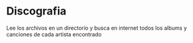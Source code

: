 # Discografia
Lee los archivos en un directorio y busca en internet todos los albums y canciones de cada artista encontrado
